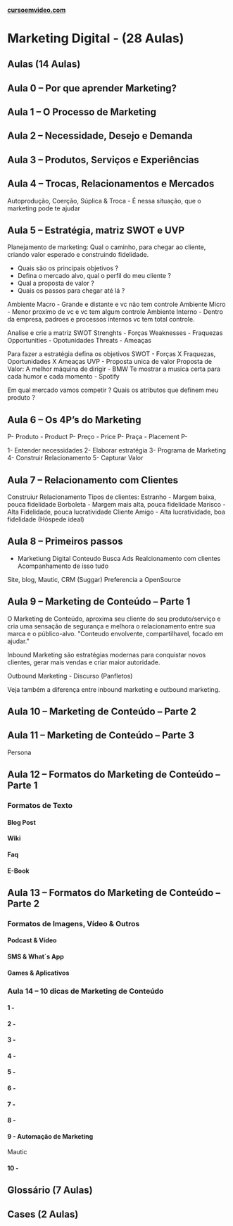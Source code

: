 #### [cursoemvideo.com](https://www.cursoemvideo.com/course/)

# Marketing Digital - (28 Aulas)

## Aulas (14 Aulas)

## Aula 0 – Por que aprender Marketing?

## Aula 1 – O Processo de Marketing

## Aula 2 – Necessidade, Desejo e Demanda

## Aula 3 – Produtos, Serviços e Experiências

## Aula 4 – Trocas, Relacionamentos e Mercados

Autoprodução, Coerção, Súplica &
Troca - É nessa situação, que o marketing pode te ajudar

## Aula 5 – Estratégia, matriz SWOT e UVP

Planejamento de marketing:
Qual o caminho, para chegar ao cliente, criando valor esperado e construindo fidelidade.

- Quais são os principais objetivos ?
- Defina o mercado alvo, qual o perfil do meu cliente ?
- Qual a proposta de valor ?
- Quais os passos para chegar até lá ?

Ambiente Macro - Grande e distante e vc não tem controle
Ambiente Micro - Menor proximo de vc e vc tem algum controle
Ambiente Interno - Dentro da empresa, padroes e processos internos vc tem total controle.

Analise e crie a matriz SWOT
Strenghts - Forças
Weaknesses - Fraquezas
Opportunities - Opotunidades
Threats - Ameaças

Para fazer a estratégia defina os objetivos
SWOT - Forças X Fraquezas, Oportunidades X Ameaças
UVP - Proposta unica de valor
Proposta de Valor: A melhor máquina de dirigir - BMW
Te mostrar a musica certa para cada humor e cada momento - Spotify

Em qual mercado vamos competir ?
Quais os atributos que definem meu produto ?

## Aula 6 – Os 4P’s do Marketing

P- Produto - Product
P- Preço - Price
P- Praça - Placement
P-

1- Entender necessidades
2- Elaborar estratégia
3- Programa de Marketing
4- Construir Relacionamento
5- Capturar Valor

## Aula 7 – Relacionamento com Clientes

Construiur Relacionamento
Tipos de clientes:
Estranho - Margem baixa, pouca fidelidade
Borboleta - Margem mais alta, pouca fidelidade
Marisco - Alta Fidelidade, pouca lucratividade
Cliente Amigo - Alta lucratividade, boa fidelidade (Hóspede ideal)

## Aula 8 – Primeiros passos

- Marketiung Digital
  Conteudo
  Busca
  Ads
  Realcionamento com clientes
  Acompanhamento de isso tudo

Site, blog, Mautic, CRM (Suggar)
Preferencia a OpenSource

## Aula 9 – Marketing de Conteúdo – Parte 1

O Marketing de Conteúdo, aproxima seu cliente do seu produto/serviço e cria uma sensação de segurança e melhora o relacionamento entre sua marca e o público-alvo.
"Conteudo envolvente, compartilhavel, focado em ajudar."

Inbound Marketing são estratégias modernas para conquistar novos clientes, gerar mais vendas e criar maior autoridade.

Outbound Marketing - Discurso (Panfletos)

Veja também a diferença entre inbound marketing e outbound marketing.

## Aula 10 – Marketing de Conteúdo – Parte 2

## Aula 11 – Marketing de Conteúdo – Parte 3

Persona

## Aula 12 – Formatos do Marketing de Conteúdo – Parte 1

### Formatos de Texto

#### Blog Post

#### Wiki

#### Faq

#### E-Book

####

## Aula 13 – Formatos do Marketing de Conteúdo – Parte 2

### Formatos de Imagens, Vídeo & Outros

#### Podcast & Vídeo

#### SMS & What´s App

#### Games & Aplicativos

### Aula 14 – 10 dicas de Marketing de Conteúdo

#### 1 -

#### 2 -

#### 3 -

#### 4 -

#### 5 -

#### 6 -

#### 7 -

#### 8 -

#### 9 - Automação de Marketing

Mautic

#### 10 -

## Glossário (7 Aulas)

## Cases (2 Aulas)
